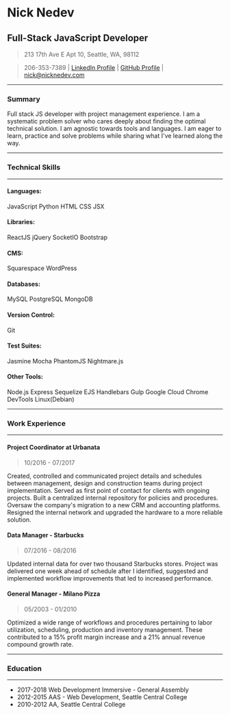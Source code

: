 # Nick Nedev 
## Full-Stack JavaScript Developer
> 213 17th Ave E Apt 10, Seattle, WA, 98112

> 206-353-7389 | 
> [LinkedIn Profile](https://www.linkedin.com/in/nedevn/) | 
> [GitHub Profile](https://github.com/nnedevn) | 
> <nick@nicknedev.com>



------
### Summary
Full stack JS developer with project management experience. I am a systematic problem solver who cares deeply about finding the optimal technical solution. I am agnostic towards tools and languages. I am eager to learn, practice and solve problems while sharing what I've learned along the way.

------
### Technical Skills
------
#### Languages: 
JavaScript
Python
HTML
CSS
JSX
#### Libraries:
ReactJS
jQuery
SocketIO
Bootstrap
#### CMS:
Squarespace
WordPress
#### Databases:
MySQL
PostgreSQL
MongoDB
#### Version Control:
Git
#### Test Suites:
Jasmine
Mocha
PhantomJS
Nightmare.js
#### Other Tools:
Node.js
Express
Sequelize
EJS
Handlebars
Gulp
Google Cloud
Chrome DevTools
Linux(Debian)

------
### Work Experience
------
#### Project Coordinator at Urbanata
>10/2016 - 07/2017

Created, controlled and communicated project details and schedules between management, design and construction teams during project implementation. Served as first point of contact for clients with ongoing projects. Built a centralized internal repository for policies and procedures. Oversaw the company's migration to a new CRM and accounting platforms. Resigned the internal network and upgraded the hardware to a more reliable solution.


#### Data Manager - Starbucks
> 07/2016 - 08/2016

Updated internal data for over two thousand Starbucks stores. 
Project was delivered one week ahead of schedule after I identified, suggested and implemented workflow improvements that led to increased performance.


#### General Manager - Milano Pizza
> 05/2003 - 01/2010

Optimized a wide range of workflows and procedures pertaining to labor utilization, scheduling, production and inventory management. These contributed to a 15% profit margin increase and a 21% annual revenue compound growth rate.

------
### Education
------
* 2017-2018 Web Development Immersive - General Assembly
* 2012-2015 AAS - Web Development, Seattle Central College
* 2010-2012 AA, Seattle Central College 